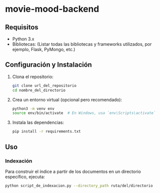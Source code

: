 # movie-mood-backend

## Requisitos

- Python 3.x
- Bibliotecas: (Listar todas las bibliotecas y frameworks utilizados, por ejemplo, Flask, PyMongo, etc.)

## Configuración y Instalación

1. Clona el repositorio:
    ```bash
    git clone url_del_repositorio
    cd nombre_del_directorio
    ```

2. Crea un entorno virtual (opcional pero recomendado):
    ```bash
    python3 -m venv env
    source env/bin/activate  # En Windows, usa `env\Scripts\activate`
    ```

3. Instala las dependencias:
    ```bash
    pip install -r requirements.txt
    ```

## Uso

### Indexación

Para construir el índice a partir de los documentos en un directorio específico, ejecuta:

```bash
python script_de_indexacion.py --directory_path ruta/del/directorio
